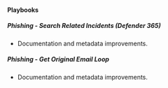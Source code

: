 
#### Playbooks

##### Phishing - Search Related Incidents (Defender 365)

- Documentation and metadata improvements.
##### Phishing - Get Original Email Loop

- Documentation and metadata improvements.

